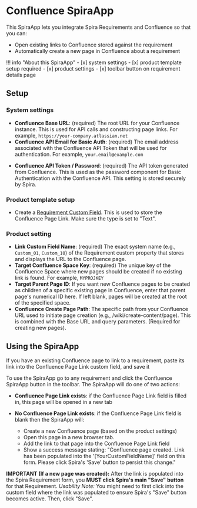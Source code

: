 # Confluence SpiraApp

This SpiraApp lets you integrate Spira Requirements and Confluence so that you can:

- Open existing links to Confluence stored against the requirement
- Automatically create a new page in Confluence about a requirement


!!! info "About this SpiraApp"
    - [x] system settings
    - [x] product template setup required
    - [x] product settings
    - [x] toolbar button on requirement details page

## Setup
### System settings
- **Confluence Base URL**: (required) The root URL for your Confluence instance. This is used for API calls and constructing page links. For example, `https://your-company.atlassian.net`
- **Confluence API Email for Basic Auth**: (required) The email address associated with the Confluence API Token that will be used for authentication. For example, `your.email@example.com`
* **Confluence API Token / Password**: (required) The API token generated from Confluence. This is used as the password component for Basic Authentication with the Confluence API. This setting is stored securely by Spira. 

### Product template setup
- Create a [Requirement Custom Field](../Spira-Administration-Guide/Template-Custom-Properties.md). This is used to store the Confluence Page Link. Make sure the type is set to "Text".

### Product setting
- **Link Custom Field Name**: (required) The exact system name (e.g., `Custom_01`, `Custom_10`) of the Requirement custom property that stores and displays the URL to the Confluence page.
- **Target Confluence Space Key**: (required) The unique key of the Confluence Space where new pages should be created if no existing link is found. For example, `MYPROJKEY`
- **Target Parent Page ID**: If you want new Confluence pages to be created as children of a specific existing page in Confluence, enter that parent page's numerical ID here. If left blank, pages will be created at the root of the specified space.
- **Confluence Create Page Path**: The specific path from your Confluence URL used to initiate page creation (e.g., /wiki/create-content/page). This is combined with the Base URL and query parameters. (Required for creating new pages).

## Using the SpiraApp
If you have an existing Confluence page to link to a requirement, paste its link into the Confluence Page Link custom field, and save it

To use the SpiraApp go to any requirement and click the Confluence SpiraApp button in the toolbar. The SpiraApp will do one of two actions:

* **Confluence Page Link exists**: if the Confluence Page Link field is filled in, this page will be opened in a new tab
* **No Confluence Page Link exists**: if the Confluence Page Link field is blank then the SpiraApp will:

    - Create a new Confluence page (based on the product settings)
    - Open this page in a new browser tab.
    - Add the link to that page into the Confluence Page Link field
    - Show a success message stating: "Confluence page created. Link has been populated into the '[YourCustomFieldName]' field on this form. Please click Spira's 'Save' button to persist this change."

**IMPORTANT (If a new page was created):** After the link is populated into the Spira Requirement form, you **MUST click Spira's main "Save" button** for that Requirement. *Usability Note:* You might need to first click into the custom field where the link was populated to ensure Spira's "Save" button becomes active. Then, click "Save".